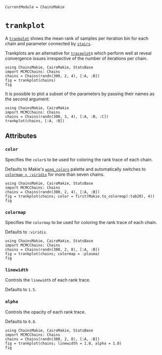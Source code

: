```@meta
CurrentModule = ChainsMakie
```

# `trankplot`

A [`trankplot`](@ref) shows the mean rank of samples per iteration bin for each chain and parameter connected by [`stairs`](https://docs.makie.org/dev/reference/plots/stairs).

Trankplots are an alternative for [`traceplot`](@ref)s which perform well at reveal convergence issues irrespective of the number of iterations per chain.

```@example
using ChainsMakie, CairoMakie, StatsBase
import MCMCChains: Chains
chains = Chains(randn(300, 2, 4), [:A, :B])
fig = trankplot(chains)
fig
```

It is possible to plot a subset of the parameters by passing their names as the second argument:

```@example
using ChainsMakie, CairoMakie 
import MCMCChains: Chains
chains = Chains(randn(300, 3, 4), [:A, :B, :C])
trankplot(chains, [:A, :B])
```

## Attributes

### `color`

Specifies the `color`s to be used for coloring the rank trace of each chain.

Defaults to Makie's [`wong_colors`](https://docs.makie.org/dev/explanations/colors#Colormaps) palette and automatically switches to [`colormap = :viridis`](https://docs.makie.org/dev/explanations/colors#Colormaps) for more than seven chains.

```@example
using ChainsMakie, CairoMakie, StatsBase
import MCMCChains: Chains
chains = Chains(randn(300, 2, 4), [:A, :B])
fig = trankplot(chains; color = first(Makie.to_colormap(:tab20), 4))
fig
```

### `colormap`

Specifies the `colormap` to be used for coloring the rank trace of each chain.

Defaults to `:viridis`.

```@example
using ChainsMakie, CairoMakie, StatsBase
import MCMCChains: Chains
chains = Chains(randn(300, 2, 8), [:A, :B])
fig = trankplot(chains; colormap = :plasma)
fig
```

### `linewidth`

Controls the `linewidth` of each rank trace.

Defaults to `1.5`.

### `alpha`

Controls the opacity of each rank trace.

Defaults to `0.8`.

```@example
using ChainsMakie, CairoMakie, StatsBase
import MCMCChains: Chains
chains = Chains(randn(300, 2, 8), [:A, :B])
fig = trankplot(chains; linewidth = 1.0, alpha = 1.0)
fig
```
